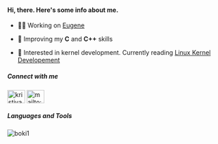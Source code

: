 <h4 align="left">Hi, there. Here's some info about me.</h4>

- 👨‍💻 Working on [Eugene](https://github.com/boki1/eugene)

- 📖 Improving my **C** and **C++** skills

- 🌽 Interested in kernel development. Currently reading [Linux Kernel Developement](https://boki1.github.io/notes/LinuxKernelDevelopment_2010.html)

<p align="left">
<h5 align="left">Connect with me</h5>
<a href="https://linkedin.com/in/kristiyan stoimenov" target="blank"><img align="center" src="https://cdn.jsdelivr.net/npm/simple-icons@3.0.1/icons/linkedin.svg" alt="kristiyan stoimenov" height="30" width="40" /></a> <a href="mailto:kristoimenov@gmail.com" target="blank"><img align="center" src="https://cdn.jsdelivr.net/npm/simple-icons@3.0.1/icons/gmail.svg" alt="mailto:kristoimenov@gmail.com" height="30" width="40" /></a>
</p>

<h5 align="left">Languages and Tools</h5>
<p><img align="left" src="https://github-readme-stats.vercel.app/api/top-langs?username=boki1&show_icons=true&locale=en&layout=compact" alt="boki1" /></p>
